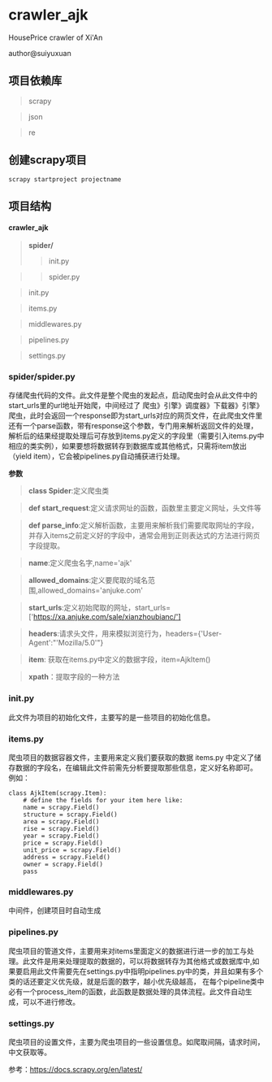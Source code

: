 # crawler_ajk
HousePrice crawler of Xi'An

author@suiyuxuan

## **项目依赖库**
> scrapy

> json

> re

## **创建scrapy项目**

    scrapy startproject projectname

## **项目结构**

#### crawler_ajk
>**spider/**
>>init.py

>>spider.py


>init.py

>items.py

>middlewares.py

>pipelines.py

>settings.py

### spider/spider.py
存储爬虫代码的文件。此文件是整个爬虫的发起点，启动爬虫时会从此文件中的start_urls里的url地址开始爬，中间经过了 爬虫》引擎》调度器》下载器》引擎》爬虫，此时会返回一个response即为start_urls对应的网页文件，在此爬虫文件里还有一个parse函数，带有response这个参数，专门用来解析返回文件的处理，解析后的结果经提取处理后可存放到items.py定义的字段里（需要引入items.py中相应的类实例），如果要想将数据转存到数据库或其他格式，只需将item放出 （yield item），它会被pipelines.py自动捕获进行处理。

**参数**
>**class Spider**:定义爬虫类

>**def start_request**:定义请求网址的函数，函数里主要定义网址，头文件等

>**def parse_info**:定义解析函数，主要用来解析我们需要爬取网址的字段，并存入items之前定义好的字段中，通常会用到正则表达式的方法进行网页字段提取。

>**name**:定义爬虫名字,name='ajk'

>**allowed_domains**:定义要爬取的域名范围,allowed_domains='anjuke.com'

>**start_urls**:定义初始爬取的网址，start_urls=['https://xa.anjuke.com/sale/xianzhoubianc/']

>**headers**:请求头文件，用来模拟浏览行为，headers={'User-Agent':"'Mozilla/5.0'"}

>**item**: 获取在items.py中定义的数据字段，item=AjkItem()

>**xpath**：提取字段的一种方法

### __init__.py
此文件为项目的初始化文件，主要写的是一些项目的初始化信息。

### items.py
爬虫项目的数据容器文件，主要用来定义我们要获取的数据
items.py 中定义了储存数据的字段名，在编辑此文件前需先分析要提取那些信息，定义好名称即可。
例如：

    class AjkItem(scrapy.Item):
        # define the fields for your item here like:
        name = scrapy.Field()
        structure = scrapy.Field()
        area = scrapy.Field()
        rise = scrapy.Field()
        year = scrapy.Field()
        price = scrapy.Field()
        unit_price = scrapy.Field()
        address = scrapy.Field()
        owner = scrapy.Field()
        pass

### middlewares.py
中间件，创建项目时自动生成

### pipelines.py
爬虫项目的管道文件，主要用来对items里面定义的数据进行进一步的加工与处理。此文件是用来处理提取的数据的，可以将数据转存为其他格式或数据库中,如果要启用此文件需要先在settings.py中指明pipelines.py中的类，并且如果有多个类的话还要定义优先级，就是后面的数字，越小优先级越高， 
在每个pipeline类中必有一个process_item的函数，此函数是数据处理的具体流程。此文件自动生成，可以不进行修改。

### settings.py
爬虫项目的设置文件，主要为爬虫项目的一些设置信息。如爬取间隔，请求时间，中文获取等。

参考：https://docs.scrapy.org/en/latest/
